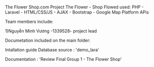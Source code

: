 The Flower Shop.com
Project The Flower - Shop Flowed used: PHP - Laravel - HTML/CSS/JS - AJAX - Bootstrap - Google Map Platform APis

Team members include:

1)Nguyễn Minh Vương -1339528- project lead

Documetation included on the main folder:

Intallation guide
Database source : 'demo_lara'

Documentation : 'Review Final Group 1 - The Flower Shop'
